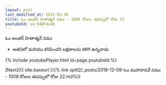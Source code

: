 ```yaml
---
layout: post
last_modified_at: 2021-03-30
title: ఓం అంతర్ హితాత్మనే నమః - 1008 రోజుల తపస్సులో రోజు 23
youtubeId: uo-94BF4vAQ
---
```

 
 
 ఓం అంతర్ హితాత్మనే నమః  
 
 -  అతనిలో మరియు కనిపించని లక్షణాలను కలిగి ఉన్నవాడు 
 
  
 
  
 
 
 
 
 
 


{% include youtubePlayer.html id=page.youtubeId %}
 
[Next]({{ site.baseurl }}{% link  split2/_posts/2018-12-09-ఓం మహాహనవే నమః - 1008 రోజుల తపస్సులో రోజు 22.md%})
 
